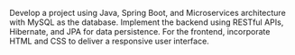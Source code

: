 Develop a project using Java, Spring Boot, and Microservices architecture with MySQL as the database. Implement the backend using RESTful APIs, Hibernate, and JPA for data persistence. For the frontend, incorporate HTML and CSS to deliver a responsive user interface.
